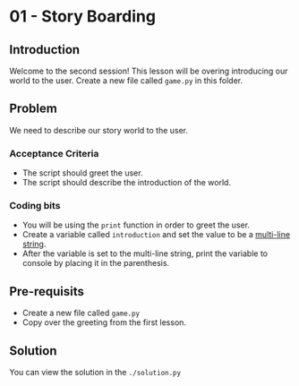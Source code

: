 # 01 - Story Boarding

## Introduction

Welcome to the second session! This lesson will be overing introducing our world to the user.
Create a new file called `game.py` in this folder.

## Problem

We need to describe our story world to the user.

### Acceptance Criteria

- The script should greet the user.
- The script should describe the introduction of the world.

### Coding bits

- You will be using the `print` function in order to greet the user.
- Create a variable called `introduction` and set the value to be a [multi-line string](https://automatetheboringstuff.com/chapter6/#:~:text=Multiline%20Strings%20with%20Triple%20Quotes,quotes%20or%20three%20double%20quotes.).
- After the variable is set to the multi-line string, print the variable to console by placing it in the parenthesis.

## Pre-requisits

- Create a new file called `game.py`
- Copy over the greeting from the first lesson.

## Solution

You can view the solution in the `./solution.py`
